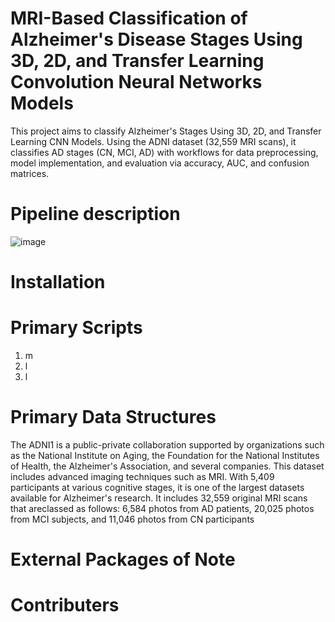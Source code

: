 # MRI-Based Classification of Alzheimer's Disease Stages Using 3D, 2D, and Transfer Learning Convolution Neural Networks Models
This project aims to classify Alzheimer's Stages Using 3D, 2D, and Transfer Learning CNN Models. Using the ADNI dataset (32,559 MRI scans), it classifies AD stages (CN, MCI, AD) with workflows for data preprocessing, model implementation, and evaluation via accuracy, AUC, and confusion matrices.
# Pipeline description
![image](https://github.com/user-attachments/assets/8823e44a-cc73-4f9c-b085-e4941752b85e)

# Installation
# Primary Scripts
1. m
2. l
3. l
# Primary Data Structures
The ADNI1 is a public-private collaboration supported by organizations such as the National Institute on Aging, the Foundation for the National Institutes of Health, the
 Alzheimer's Association, and several companies. This dataset includes advanced imaging techniques such as MRI. With 5,409 participants at various cognitive stages,
 it is one of the largest datasets available for Alzheimer's research. It includes 32,559 original MRI scans that areclassed as follows: 6,584 photos from AD patients,
 20,025 photos from MCI subjects, and 11,046 photos from CN participants
# External Packages of Note
# Contributers 
